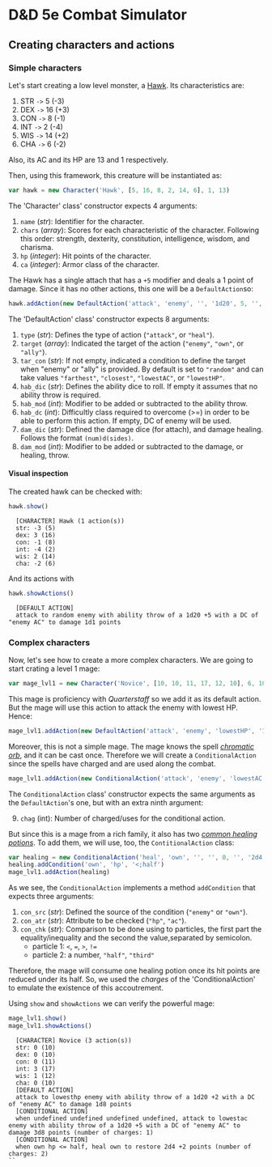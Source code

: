 # D&D 5e Combat Simulator



## Creating characters and actions

### Simple characters

Let's start creating a low level monster, a [Hawk](https://roll20.net/compendium/dnd5e/Hawk#content). Its characteristics are:

 1. STR `->` 5 (-3)
 2. DEX `->` 16 (+3)
 3. CON `->` 8 (-1)
 4. INT `->` 2 (-4)
 5. WIS `->` 14 (+2)
 6. CHA `->`  6 (-2)

Also, its AC and its HP are 13 and 1 respectively.

Then, using this framework, this creature will be instantiated as:

```javascript
var hawk = new Character('Hawk', [5, 16, 8, 2, 14, 6], 1, 13)
```

The 'Character' class' constructor expects 4 arguments:

 1. `name` (_str_): Identifier for the character.
 2. `chars` (_array_): Scores for each characteristic of the character. Following this order: strength, dexterity, constitution, intelligence, wisdom, and charisma.
 3. `hp` (_integer_): Hit points of the character.
 4. `ca` (_integer_): Armor class of the character.

The Hawk has a single attach that has a `+5` modifier and deals a 1 point of damage. Since it has no other actions, this one will be a `DefaultAction`so:

```javascript
hawk.addAction(new DefaultAction('attack', 'enemy', '', '1d20', 5, '', '1d1', 0))
````

The 'DefaultAction' class' constructor expects 8 arguments:

 1. `type` (_str_): Defines the type of action (`"attack"`, or `"heal"`).
 2. `target` (_array_): Indicated the target of the action (`"enemy"`, `"own"`, or `"ally"`).
 3. `tar_con` (_str_): If not empty, indicated a condition to define the target when "enemy" or "ally" is provided. By  default is set to `"random"` and can take values `"farthest"`, `"closest"`, `"lowestAC"`, or `"lowestHP"`.
 4. `hab_dic` (_str_): Defines the ability dice to roll. If empty it assumes that no ability throw is required.
 5. `hab_mod` (_int_): Modifier to be added or subtracted to the ability throw.
 6. `hab_dc` (_int_): Difficultly class required to overcome (>=) in order to be able to perform this action. If empty, DC of enemy will be used.
 7. `dam_dic` (_str_): Defined the damage dice (for attach), and damage healing. Follows the format `(num)d(sides)`.
 8. `dam_mod` (_int_): Modifier to be added or subtracted to the damage, or healing, throw.

#### Visual inspection

The created hawk can be checked with:

```javascript
hawk.show()
```

```
  [CHARACTER] Hawk (1 action(s))
  str: -3 (5)
  dex: 3 (16)
  con: -1 (8)
  int: -4 (2)
  wis: 2 (14)
  cha: -2 (6)
```

And its actions with

```javascript
hawk.showActions()
```

```
  [DEFAULT ACTION]
  attack to random enemy with ability throw of a 1d20 +5 with a DC of "enemy AC" to damage 1d1 points
```

### Complex characters

Now, let's see how to create a more complex characters. We are going to start crating a level 1 mage:

```javascript
var mage_lvl1 = new Character('Novice', [10, 10, 11, 17, 12, 10], 6, 10)
```

This mage is proficiency with _Quarterstaff_ so we add it as its default action. But the mage will use this action to attack the enemy with lowest HP. Hence:

```javascript
mage_lvl1.addAction(new DefaultAction('attack', 'enemy', 'lowestHP', '1d20', 2, '', '1d8', 0))
```

Moreover, this is not a simple mage. The mage knows the spell [_chromatic orb_](https://www.dnd-spells.com/spell/chromatic-orb), and it can be cast once. Therefore we will create a `ConditionalAction` since the spells have charged and are used along the combat.

```javascript
mage_lvl1.addAction(new ConditionalAction('attack', 'enemy', 'lowestAC', '1d20', 5, '', '3d8', 0, 1))
```

The `ConditionalAction` class' constructor expects the same arguments as the `DefaultAction`'s one, but with an extra ninth argument:

 9. `chag` (int): Number of charged/uses for the conditional action.

But since this is a mage from a rich family, it also has two [_common healing potions_](https://roll20.net/compendium/dnd5e/Potion%20of%20Healing#content). To add them, we will use, too, the `ContitionalAction` class:

```javascript
var healing = new ConditionalAction('heal', 'own', '', '', 0, '', '2d4', 2, 2)
healing.addCondition('own', 'hp', '<;half')
mage_lvl1.addAction(healing)
```

As we see, the `ConditionalAction` implements a method `addCondition` that expects three arguments:

 1. `con_src` (_str_): Defined the source of the condition (`"enemy"` or `"own"`).
 2. `con_atr` (_str_): Attribute to be checked (`"hp"`, `"ac"`).
 3. `con_chk` (_str_): Comparison to be done using to particles, the first part the equality/inequality and the second the value,separated by semicolon. 
    * particle 1: `<`, `=`, `>`, `!=`
	* particle 2: a number, `"half"`, `"third"`

Therefore, the mage will consume one healing potion once its hit points are reduced under its half. So, we used the _charges_ of the 'ConditionalAction' to emulate the existence of this accoutrement.

Using `show` and `showActions` we can verify the powerful mage:

```javascript
mage_lvl1.show()
mage_lvl1.showActions()
```

```
  [CHARACTER] Novice (3 action(s))
  str: 0 (10)
  dex: 0 (10)
  con: 0 (11)
  int: 3 (17)
  wis: 1 (12)
  cha: 0 (10)
  [DEFAULT ACTION]
  attack to lowesthp enemy with ability throw of a 1d20 +2 with a DC of "enemy AC" to damage 1d8 points
  [CONDITIONAL ACTION]
  when undefined undefined undefined undefined, attack to lowestac enemy with ability throw of a 1d20 +5 with a DC of "enemy AC" to damage 3d8 points (number of charges: 1)
  [CONDITIONAL ACTION]
  when own hp <= half, heal own to restore 2d4 +2 points (number of charges: 2)
``
